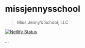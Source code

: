 # missjennysschool

> Miss Jenny’s School, LLC

[![Netlify Status](https://api.netlify.com/api/v1/badges/dff57a54-d88a-4a80-bcd6-dd8329b4687e/deploy-status)](https://app.netlify.com/sites/missjennysschool/deploys)

...
